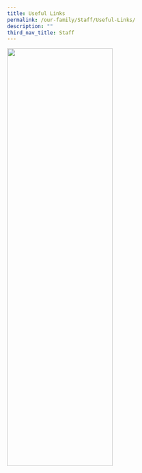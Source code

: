 ```yaml
---
title: Useful Links
permalink: /our-family/Staff/Useful-Links/
description: ""
third_nav_title: Staff
---
```

<a href="/images/Capture.jpg" target = "\_blank"> <img style="width:70%;height:50%" src="/images/Hockey/photo6181643878654914881.jpg"></a>


